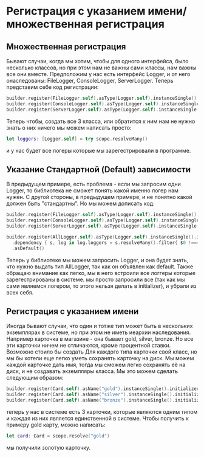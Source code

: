 # Регистрация с указанием имени/ множественная регистрация

## Множественная регистрация

Бывают случаи, когда мы хотим, чтобы для одного интерфейса, было несколько классов, но при этом нам не важны сами классы, нам важны все они вместе. Предположим у нас есть интерфейс Logger, и от него онаследованы: FileLogger, ConsoleLogger, ServerLogger. Теперь представим себе код регистрации:
```Swift
builder.register(FileLogger.self).asType(Logger.self).instanceSingle().initializer { FileLogger("file.txt") }
builder.register(ConsoleLogger.self).asType(Logger.self).instanceSingle().initializer { ConsoleLogger() }
builder.register(ServerLogger.self).asType(Logger.self).instanceSingle().initializer { ServerLogger("http://server.com/") }
```

Теперь чтобы, создать все 3 класса, или обратится к ним нам не нужно знать о них ничего мы можем написать просто:
```Swift
let loggers: [Logger.self] = try scope.resolveMany()
```
и у нас будет все логеры которые мы зарегестрировали в программе.

## Указание Стандартной (Default) зависимости
В предыдущем примере, есть проблема - если мы запросим одни Logger, то библиотека не сможет понять какой именно логер нам нужен. С другой стороны, в предыдущем примере, и не понятно какой должен быть "стандартны". Но мы можем дописать код:
```Swift
builder.register(FileLogger.self).asType(Logger.self).instanceSingle().initializer { FileLogger("file.txt") }
builder.register(ConsoleLogger.self).asType(Logger.self).instanceSingle().initializer { ConsoleLogger() }
builder.register(ServerLogger.self).asType(Logger.self).instanceSingle().initializer { ServerLogger("http://server.com/") }

builder.register(AllLogger.self).asType(Logger.self).instanceSingle().initializer { AllLogger() }
  .dependency { s, log in log.loggers = s.resolveMany().filter{ $0 !=== log } }
  .asDefault()
```

Теперь у библиотеке мы можем запросить Logger, и она будет знать, что нужно выдать тип AllLogger, так как он объявлен как default. Также обращаю внимание как легко, мы в него встроили все логгеры которые зарегестрированы в системе. мы просто запросили все (так как мы сами являемся логером, то этого нельзя делать в initializer), и убрали из всех себя.

## Регистрация с указанием имени
Иногда бывают случаи, что один и тотже тип может быть в нескольких экземплярах в системе, но при этом не иметь иеархии наследования. Например карточка в магазине - она бывает gold, silver, bronze. Но все эти карточки ничем не отличаются, кроме процентной ставки. Возможно стоило бы создать Для каждого типа карточки свой класс, но мы бы хотели еще легко уметь сохранять карточку на диск. Мы можем каждой карточке дать имя, тогда мы сможем легко сохранять её на диск, и не создавать экземпляры класса. Мы это можем сделать следующим образом:
```Swift
builder.register(Card.self).asName("gold").instanceSingle().initializer { Card(percent:0.15) }
builder.register(Card.self).asName("silver").instanceSingle().initializer { Card(percent:0.10) }
builder.register(Card.self).asName("bronze").instanceSingle().initializer { Card(percent:0.7) }
```

теперь у нас в системе есть 3 карточки, которые являются одним типом и каждая из них является единственной в системе. Чтобы получить к примеру gold карту, можно написать:
```Swift
let card: Card = scope.resolve("gold")
```

мы получили золотую карточку.